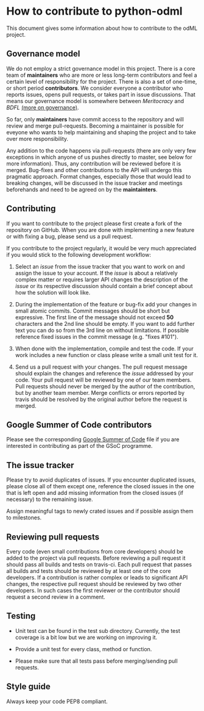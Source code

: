 How to contribute to python-odml
================================

This document gives some information about how to contribute to the odML project.


Governance model
----------------
We do not employ a strict governance model in this project. There is a core team of **maintainers** who are more or less long-term contributors and feel a certain level of responsibility for the project. There is also a set of one-time, or short period **contributors**. We consider everyone a contributor who reports issues, opens pull requests, or takes part in issue discussions. That means our governance model is somewhere between *Meritocracy* and *BDFL* [(more on governance)](https://opensource.guide/leadership-and-governance/).

So far, only **maintainers** have commit access to the repository and will review and merge pull-requests. Becoming a maintainer is possible for eveyone who wants to help maintaining and shaping the project and to take over more responsibility.

Any addition to the code happens via pull-requests (there are only very few exceptions in which anyone of us pushes directly to master, see below for more information). Thus, any contribution will be reviewed before it is merged. Bug-fixes and other contributions to the API will undergo this pragmatic approach. Format changes, especially those that would lead to breaking changes, will be discussed in the issue tracker and meetings beforehands and need to be agreed on by the **maintainters**. 

Contributing
------------

If you want to contribute to the project please first create a fork of the repository on GitHub.
When you are done with implementing a new feature or with fixing a bug, please send
us a pull request.

If you contribute to the project regularly, it would be very much appreciated if you
would stick to the following development workflow:

1. Select an *issue* from the issue tracker that you want to work on and assign the issue to your account.
   If the *issue* is about a relatively complex matter or requires larger API changes the description of the
   *issue* or its respective discussion should contain a brief concept about how the solution will look like.

2. During the implementation of the feature or bug-fix add your changes in small atomic commits.
   Commit messages should be short but expressive.
   The first line of the message should not exceed **50** characters and the 2nd line should be empty.
   If you want to add further text you can do so from the 3rd line on without limitations.
   If possible reference fixed issues in the commit message (e.g. "fixes #101").

3. When done with the implementation, compile and test the code.
   If your work includes a new function or class please write a small unit test for it.

4. Send us a pull request with your changes.
   The pull request message should explain the changes and reference the *issue* addressed by your code.
   Your pull request will be reviewed by one of our team members.
   Pull requests should never be merged by the author of the contribution, but by another team member.
   Merge conflicts or errors reported by travis should be resolved by the original author before the request is merged.


Google Summer of Code contributors
---------------------

Please see the corresponding [Google Summer of Code](GSoC.md) file if you are interested in contributing as part of the GSoC programme.


The issue tracker
-----------------

Please try to avoid duplicates of issues. If you encounter duplicated issues, please close all of them except
one, reference the closed issues in the one that is left open and add missing information from the closed issues
(if necessary) to the remaining issue.

Assign meaningful tags to newly crated issues and if possible assign them to milestones.


Reviewing pull requests
-----------------------

Every code (even small contributions from core developers) should be added to the project via pull requests.
Before reviewing a pull request it should pass all builds and tests on travis-ci.
Each pull request that passes all builds and tests should be reviewed by at least one of the core developers.
If a contribution is rather complex or leads to significant API changes, the respective pull request should be
reviewed by two other developers.
In such cases the first reviewer or the contributor should request a second review in a comment.


Testing
-------

* Unit test can be found in the test sub directory. Currently, the test coverage is a bit low but we are working on improving it.

* Provide a unit test for every class, method or function.

* Please make sure that all tests pass before merging/sending pull requests.


Style guide
-----------

Always keep your code PEP8 compliant.
